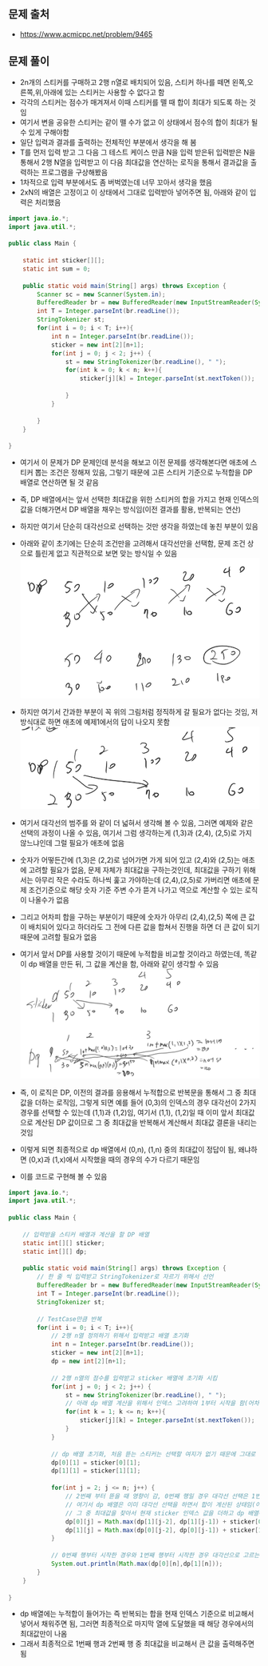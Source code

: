 ## 문제 출처
- https://www.acmicpc.net/problem/9465

## 문제 풀이
- 2n개의 스티커를 구매하고 2행 n열로 배치되어 있음, 스티커 하나를 떼면 왼쪽,오른쪽,위,아래에 있는 스티커는 사용할 수 없다고 함
- 각각의 스티커는 점수가 매겨져서 이때 스티커를 뗄 때 합이 최대가 되도록 하는 것임
- 여기서 변을 공유한 스티커는 같이 뗄 수가 없고 이 상태에서 점수의 합이 최대가 될 수 있게 구해야함
- 일단 입력과 결과를 출력하는 전체적인 부분에서 생각을 해 봄
- T를 먼저 입력 받고 그 다음 그 테스트 케이스 만큼 N을 입력 받은뒤 입력받은 N을 통해서 2행 N열을 입력받고 이 다음 최대값을 연산하는 로직을 통해서 결과값을 출력하는 프로그램을 구상해봤음
- 1차적으로 입력 부분에서도 좀 버벅였는데 너무 꼬아서 생각을 했음
- 2xN의 배열은 고정이고 이 상태에서 그대로 입력받아 넣어주면 됨, 아래와 같이 입력은 처리했음
```java
import java.io.*;
import java.util.*;

public class Main {

    static int sticker[][];
    static int sum = 0;

    public static void main(String[] args) throws Exception {
        Scanner sc = new Scanner(System.in);
        BufferedReader br = new BufferedReader(new InputStreamReader(System.in));
        int T = Integer.parseInt(br.readLine());
        StringTokenizer st;
        for(int i = 0; i < T; i++){
            int n = Integer.parseInt(br.readLine());
            sticker = new int[2][n+1];
            for(int j = 0; j < 2; j++) {
                st = new StringTokenizer(br.readLine(), " ");
                for(int k = 0; k < n; k++){
                    sticker[j][k] = Integer.parseInt(st.nextToken());

                }
            }

        }
    }

}

```

- 여기서 이 문제가 DP 문제인데 분석을 해보고 이전 문제를 생각해본다면 애초에 스티커 뽑는 조건은 정해져 있음, 그렇기 때문에 고른 스티커 기준으로 누적합을 DP 배열로 연산하면 될 것 같음
- 즉, DP 배열에서는 앞서 선택한 최대값을 위한 스티커의 합을 가지고 현재 인덱스의 값을 더해가면서 DP 배열을 채우는 방식임(이전 결과를 활용, 반복되는 연산)
- 하지만 여기서 단순히 대각선으로 선택하는 것만 생각을 하였는데 놓친 부분이 있음
- 아래와 같이 초기에는 단순히 조건만을 고려해서 대각선만을 선택함, 문제 조건 상으로 틀린게 없고 직관적으로 보면 맞는 방식일 수 있음
![one](/cheewr85/img/DP/ten.png)

- 하지만 여기서 간과한 부분이 꼭 위의 그림처럼 정직하게 갈 필요가 없다는 것임, 저 방식대로 하면 애초에 예제1에서의 답이 나오지 못함
![one](/cheewr85/img/DP/eleven.png)

- 여기서 대각선의 범주를 와 같이 더 넓혀서 생각해 볼 수 있음, 그러면 예제와 같은 선택의 과정이 나올 수 있음, 여기서 그럼 생각하는게 (1,3)과 (2,4), (2,5)로 가지 않느냐인데 그럴 필요가 애초에 없음
- 숫자가 어떻든간에 (1,3)은 (2,2)로 넘어가면 가게 되어 있고 (2,4)와 (2,5)는 애초에 고려할 필요가 없음, 문제 자체가 최대값을 구하는것인데, 최대값을 구하기 위해서는 아무리 작은 수라도 하나씩 훑고 가야하는데 (2,4),(2,5)로 가버리면 애초에 문제 조건기준으로 해당 숫자 기준 주변 수가 뜯겨 나가고 역으로 계산할 수 있는 로직이 나올수가 없음
- 그리고 어차피 합을 구하는 부분이기 때문에 숫자가 아무리 (2,4),(2,5) 쪽에 큰 값이 배치되어 있다고 하더라도 그 전에 다른 값을 합쳐서 진행을 하면 더 큰 값이 되기 때문에 고려할 필요가 없음

- 여기서 앞서 DP를 사용할 것이기 때문에 누적합을 비교할 것이라고 하였는데, 똑같이 dp 배열을 만든 뒤, 그 값을 계산을 함, 아래와 같이 생각할 수 있음
![one](/cheewr85/img/DP/twelve.png)

- 즉, 이 로직은 DP, 이전의 결과를 응용해서 누적합으로 반복문을 통해서 그 중 최대값을 더하는 로직임, 그렇게 되면 예를 들어 (0,3)의 인덱스의 경우 대각선이 2가지 경우를 선택할 수 있는데 (1,1)과 (1,2)임, 여기서 (1,1), (1,2)일 때 이미 앞서 최대값으로 계산된 DP 값이므로 그 중 최대값을 반복해서 계산해서 최대값 결론을 내리는 것임
- 이렇게 되면 최종적으로 dp 배열에서 (0,n), (1,n) 중의 최대값이 정답이 됨, 왜냐하면 (0,x)과 (1,x)에서 시작했을 때의 경우의 수가 다르기 때문임
- 이를 코드로 구현해 볼 수 있음
```java
import java.io.*;
import java.util.*;

public class Main {

    // 입력받을 스티커 배열과 계산을 할 DP 배열
    static int[][] sticker;
    static int[][] dp;

    public static void main(String[] args) throws Exception {
        // 한 줄 씩 입력받고 StringTokenizer로 자르기 위해서 선언
        BufferedReader br = new BufferedReader(new InputStreamReader(System.in));
        int T = Integer.parseInt(br.readLine());
        StringTokenizer st;
        
        // TestCase만큼 반복
        for(int i = 0; i < T; i++){
            // 2행 n열 정의하기 위해서 입력받고 배열 초기화
            int n = Integer.parseInt(br.readLine());
            sticker = new int[2][n+1];
            dp = new int[2][n+1];
            
            // 2행 n열의 점수를 입력받고 sticker 배열에 초기화 시킴
            for(int j = 0; j < 2; j++) {
                st = new StringTokenizer(br.readLine(), " ");
                // 아래 dp 배열 계산을 위해서 인덱스 고려하여 1부터 시작을 함(어차피 초기화가 0으로 되므로 자연스럽게 맞추기 위해서)
                for(int k = 1; k <= n; k++){
                    sticker[j][k] = Integer.parseInt(st.nextToken());
                }
            }

            // dp 배열 초기화, 처음 뜯는 스티커는 선택할 여지가 없기 때문에 그대로 대입
            dp[0][1] = sticker[0][1];
            dp[1][1] = sticker[1][1];

            for(int j = 2; j <= n; j++) {
                // 2번째 부터 뜯을 때 영향이 감, 0번째 행일 경우 대각선 선택은 1번째 행이므로 sticker 현재 인덱스 기준 dp 배열에서 둘 중 큰 값을 받아옴
                // 여기서 dp 배열은 이미 대각선 선택을 하면서 합이 계산된 상태임(이를 반복 계산하여서 저장)
                // 그 중 최대값을 찾아서 현재 sticker 인덱스 값을 더하고 dp 배열에 저장을 함
                dp[0][j] = Math.max(dp[1][j-2], dp[1][j-1]) + sticker[0][j];
                dp[1][j] = Math.max(dp[0][j-2], dp[0][j-1]) + sticker[1][j];
            }

            // 0번째 행부터 시작한 경우와 1번째 행부터 시작한 경우 대각선으로 고르는 것이라 서로 경우의 수가 다름 그래서 둘 중 큰 값을 비교해서 출력함
            System.out.println(Math.max(dp[0][n],dp[1][n]));
        }
    }

}

```
- dp 배열에는 누적합이 들어가는 즉 반복되는 합을 현재 인덱스 기준으로 비교해서 넣어서 채워주면 됨, 그러면 최종적으로 마지막 열에 도달했을 때 해당 경우에서의 최대값만이 나옴
- 그래서 최종적으로 1번째 행과 2번째 행 중 최대값을 비교해서 큰 값을 출력해주면 됨